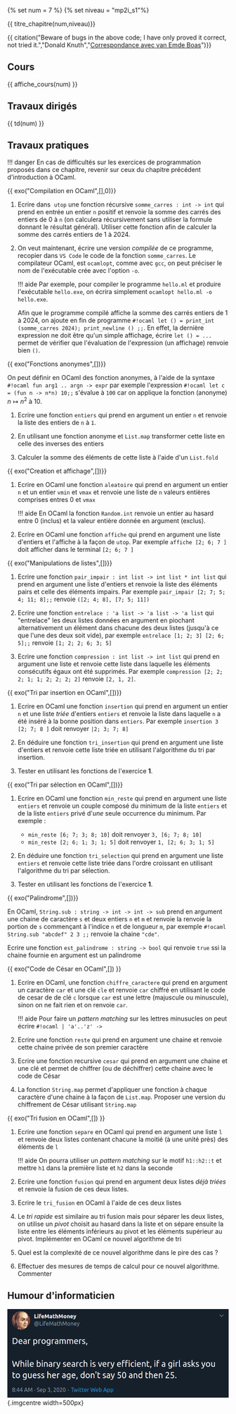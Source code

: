 
{% set num = 7 %}
{% set niveau = "mp2i_s1"%}

{{ titre_chapitre(num,niveau)}}

{{ citation("Beware of bugs in the above code; I have only proved it correct, not tried it.","Donald Knuth","[Correspondance avec van Emde Boas](https://cs.stanford.edu/~knuth/faq.html)")}}

## Cours
{{ affiche_cours(num) }}

## Travaux dirigés
{{ td(num) }}

## Travaux pratiques

!!! danger
    En cas de difficultés sur les exercices de programmation proposés dans ce chapitre, revenir sur ceux du chapitre précédent d'introduction à OCaml.


{{ exo("Compilation en OCaml",[],0)}}

1. Ecrire dans  `utop` une fonction récursive `somme_carres : int -> int` qui prend en entrée un entier `n` positif et renvoie la somme des carrés des entiers de 0 à `n` (on calculera récursivement sans utiliser la formule donnant le résultat général). Utiliser cette fonction afin de calculer la somme des carrés entiers de 1 à 2024.

2. On veut maintenant, écrire une version *compilée* de ce programme, recopier dans `VS Code` le code de la fonction `somme_carres`.
Le compilateur OCaml, est `ocamlopt`, comme avec `gcc`, on peut préciser le nom de l'exécutable crée avec l'option `-o`. 


    !!! aide
        Par exemple, pour compiler le programme `hello.ml` et produire l'exécutable `hello.exe`, on écrira simplement `ocamlopt hello.ml -o hello.exe`. 

    Afin que le programme compilé affiche la somme des carrés entiers de 1 à 2024, on ajoute en fin de programme `#!ocaml let () = print_int (somme_carres 2024); print_newline () ;;`. En effet, la dernière expression ne doit être qu'un simple affichage, écrire `let () = ...` permet de vérifier que l'évaluation de l'expression (un affichage) renvoie bien `()`.


{{ exo("Fonctions anonymes",[])}}

On peut définir en OCaml des fonction anonymes, à l'aide de la syntaxe `#!ocaml fun arg1 .. argn -> expr` par exemple l'expression `#!ocaml let c = (fun n -> n*n) 10;;` s'évalue à `100` car on applique la fonction (anonyme) $n \mapsto n^2$ à 10.

1. Ecrire une fonction `entiers` qui prend en argument un entier `n` et renvoie la liste des entiers de `n` à `1`. 

2. En utilisant une fonction anonyme et `List.map` transformer cette liste en celle des inverses des entiers

3. Calculer la somme des éléments de cette liste à l'aide d'un `List.fold`

{{ exo("Creation et affichage",[])}} 

1. Ecrire en OCaml une fonction `aleatoire` qui prend en argument un entier `n` et un entier  `vmin` et `vmax` et renvoie une liste de `n` valeurs entières comprises entres 0 et `vmax`

    !!! aide
        En OCaml la fonction `Random.int` renvoie un entier au hasard entre 0 (inclus) et la valeur entière donnée en argument (exclus).

2. Ecrire en OCaml une fonction `affiche` qui prend en argument une liste d'entiers et l'affiche à la façon de `utop`. Par exemple `affiche [2; 6; 7 ]` doit afficher dans le terminal `[2; 6; 7 ]`


{{ exo("Manipulations de listes",[])}}

1. Ecrire une fonction `pair_impair : int list -> int list * int list` qui prend en argument une liste d'entiers et renvoie la liste des éléments pairs et celle des éléments impairs. Par exemple `pair_impair [2; 7; 5; 4; 11; 8];;` renvoie `([2; 4; 8], [7; 5; 11])`

2. Ecrire une fonction `entrelace : 'a list -> 'a list -> 'a list` qui "entrelace" les deux listes données en argument en piochant alternativement un élément dans chacune des deux listes (jusqu'à ce que l'une des deux soit vide), par exemple `entrelace [1; 2; 3] [2; 6; 5];;` renvoie `[1; 2; 2; 6; 3; 5]`

3. Ecrire une fonction `compression : int list -> int list` qui prend en argument une liste et renvoie cette liste dans laquelle les éléments consécutifs égaux ont été supprimés. Par exemple `compression [2; 2; 2; 1; 1; 2; 2; 2; 2]` renvoie `[2, 1, 2]`.

    

{{ exo("Tri par insertion en OCaml",[])}}

1. Ecrire en OCaml une fonction `insertion` qui prend en argument un entier `n` et une liste *triée* d'entiers `entiers` et renvoie la liste dans laquelle `n` a été inséré à la bonne position dans `entiers`. Par exemple `insertion 3 [2; 7; 8 ]` doit renvoyer `|2; 3; 7; 8]`

2. En déduire une fonction `tri_insertion` qui prend en argument une liste d'entiers et renvoie cette liste triée en utilisant l'algorithme du tri par insertion.

3. Tester en utilisant les fonctions de l'exercice **1**.


{{ exo("Tri par sélection en OCaml",[])}}

1. Ecrire en OCaml une fonction `min_reste` qui prend en argument une liste `entiers` et renvoie un couple composé du minimum de la liste `entiers` et de la liste `entiers` privé d'*une* seule occurrence du minimum. Par exemple : 
    * `min_reste [6; 7; 3; 8; 10]` doit renvoyer `3, [6; 7; 8; 10]`
    * `min_reste [2; 6; 1; 3; 1; 5]` doit renvoyer `1, [2; 6; 3; 1; 5]`

2. En déduire une fonction `tri_selection` qui prend en argument une liste `entiers` et renvoie cette liste triée dans l'ordre croissant en utilisant l'algorithme du tri par sélection.

3. Tester en utilisant les fonctions de l'exercice **1**.


{{ exo("Palindrome",[])}}

En OCaml, `String.sub : string -> int -> int -> sub` prend en argument une chaine de caractère `s`  et deux entiers `n` et `m` et renvoie la renvoie la portion de `s` commençant à l'indice `n` et de longueur `m`, par exemple `#!ocaml String.sub "abcdef" 2 3 ;;` renvoie la chaine `"cde"`.

Ecrire une fonction `est_palindrome : string -> bool` qui renvoie `true` ssi la chaine fournie en argument est un palindrome

{{ exo("Code de César en OCaml",[]) }}

1. Ecrire en OCaml, une fonction `chiffre_caractere` qui prend en argument un caractère `car` et une clé `cle` et renvoie `car` chiffré en utilisant le code de cesar de de clé `c` lorsque `car` est une lettre (majuscule ou minuscule), sinon on ne fait rien et on renvoie `car`.
    
    !!! aide
        Pour faire un *pattern matching* sur les lettres minusucles on peut écrire `#!ocaml | 'a'..'z' -> `

2. Ecrire une fonction `reste` qui prend en argument une chaine et renvoie cette chaine privée de son premier caractère

3. Ecrire une fonction recursive `cesar` qui prend en argument une chaine et une clé et permet de chiffrer (ou de déchiffrer) cette chaine avec le code de César

4. La fonction `String.map` permet d'appliquer une fonction à chaque caractère d'une chaine à la façon de `List.map`. Proposer une version du chiffrement de César utilisant `String.map`


{{ exo("Tri fusion en OCaml",[]) }}

1. Ecrire une fonction `separe` en OCaml qui prend en argument une liste `l` et renvoie deux listes contenant chacune la moitié (à une unité près) des éléments de `l`

    !!! aide
        On pourra utiliser un *pattern matching* sur le motif `h1::h2::t` et mettre `h1` dans la première liste et `h2` dans la seconde

2. Ecrire une fonction `fusion` qui prend en argument deux listes *déjà triées* et renvoie la fusion de ces deux listes.

3. Ecrire le `tri_fusion` en OCaml à l'aide de ces deux listes

4. Le *tri rapide* est similaire au tri fusion mais pour séparer les deux listes, on utilise un *pivot* choisit au hasard dans la liste et on sépare ensuite la liste entre les éléments inférieurs au pivot et les éléments supérieur au pivot. Implémenter en OCaml ce nouvel algorithme de tri

5. Quel est la complexité de ce nouvel algorithme dans le pire des cas ?

6. Effectuer des mesures de temps de calcul pour ce nouvel algorithme. Commenter



## Humour d'informaticien
![BinarySearch](./Images/C7/search.png){.imgcentre width=500px}
